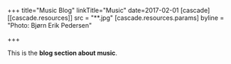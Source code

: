+++
title="Music Blog"
linkTitle="Music"
date=2017-02-01
[cascade]
[[cascade.resources]]
  src = "**.jpg"
  [cascade.resources.params]
    byline = "Photo: Bjørn Erik Pedersen"

+++

This is the **blog section about music**.

 <!--more-->
